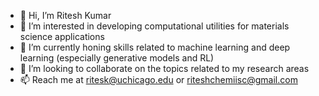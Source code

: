 - 👋 Hi, I’m Ritesh Kumar
- 👀 I’m interested in developing computational utilities for materials science applications
- 🌱 I’m currently honing skills related to machine learning and deep learning (especially generative models and RL)
- 💞️ I’m looking to collaborate on the topics related to my research areas
- 📫 Reach me at ritesk@uchicago.edu or riteshchemiisc@gmail.com

<!---
ritesh001/ritesh001 is a ✨ special ✨ repository because its `README.md` (this file) appears on your GitHub profile.
You can click the Preview link to take a look at your changes.
--->
